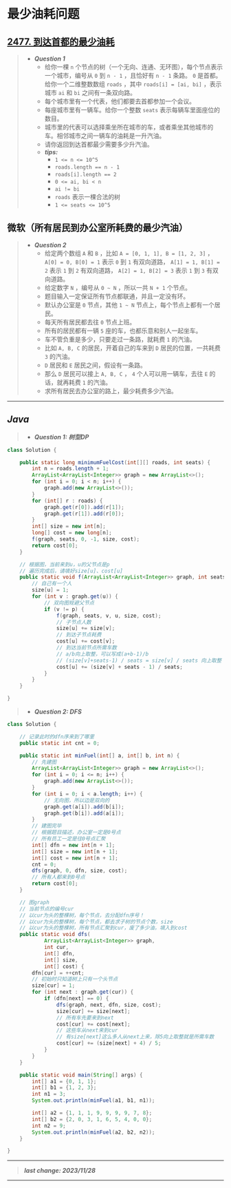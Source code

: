 # 最少油耗问题

## [2477. 到达首都的最少油耗](https://leetcode.cn/problems/minimum-fuel-cost-to-report-to-the-capital/)

> - ***Question 1***
>   - 给你一棵 `n` 个节点的树（一个无向、连通、无环图），每个节点表示一个城市，编号从 `0` 到 `n - 1` ，且恰好有 `n - 1` 条路。 `0` 是首都。给你一个二维整数数组 `roads` ，其中 `roads[i] = [ai, bi]` ，表示城市 `ai` 和 `bi` 之间有一条双向路。
>   - 每个城市里有一个代表，他们都要去首都参加一个会议。
>   - 每座城市里有一辆车。给你一个整数 `seats` 表示每辆车里面座位的数目。
>   - 城市里的代表可以选择乘坐所在城市的车，或者乘坐其他城市的车。相邻城市之间一辆车的油耗是一升汽油。
>   - 请你返回到达首都最少需要多少升汽油。
>   - ***tips:***
>     - `1 <= n <= 10^5`
>     - `roads.length == n - 1`
>     - `roads[i].length == 2`
>     - `0 <= ai, bi < n`
>     - `ai != bi`
>     - `roads` 表示一棵合法的树
>     - `1 <= seats <= 10^5`

## 微软（所有居民到办公室所耗费的最少汽油）

> - ***Question 2***
>   - 给定两个数组 `A` 和 `B` ，比如 `A = [0, 1, 1], B = [1, 2, 3]` ， `A[0] = 0, B[0] = 1` 表示 `0` 到 `1` 有双向道路， `A[1] = 1, B[1] = 2` 表示 `1` 到 `2` 有双向道路， `A[2] = 1, B[2] = 3` 表示 `1` 到 `3` 有双向道路。
>   - 给定数字 `N` ，编号从 `0 ~ N` ，所以一共 `N + 1` 个节点。
>   - 题目输入一定保证所有节点都联通，并且一定没有环。
>   - 默认办公室是 `0` 节点，其他 `1 ~ N` 节点上，每个节点上都有一个居民。
>   - 每天所有居民都去往 `0` 节点上班。
>   - 所有的居民都有一辆 `5` 座的车，也都乐意和别人一起坐车。
>   - 车不管负重是多少，只要走过一条路，就耗费 `1` 的汽油。
>   - 比如 `A, B, C` 的居民，开着自己的车来到 `D` 居民的位置，一共耗费 `3` 的汽油。
>   - `D` 居民和 `E` 居民之间，假设有一条路。
>   - 那么 `D` 居民可以接上 `A, B, C` ， `4` 个人可以用一辆车，去往 `E` 的话，就再耗费 `1` 的汽油。
>   - 求所有居民去办公室的路上，最少耗费多少汽油。

---

## *Java*

> - ***Question 1: 树型DP***

```java
class Solution {

    public static long minimumFuelCost(int[][] roads, int seats) {
        int n = roads.length + 1;
        ArrayList<ArrayList<Integer>> graph = new ArrayList<>();
        for (int i = 0; i < n; i++) {
            graph.add(new ArrayList<>());
        }
        for (int[] r : roads) {
            graph.get(r[0]).add(r[1]);
            graph.get(r[1]).add(r[0]);
        }
        int[] size = new int[n];
        long[] cost = new long[n];
        f(graph, seats, 0, -1, size, cost);
        return cost[0];
    }

    // 根据图，当前来到u，u的父节点是p
    // 遍历完成后，请填好size[u]、cost[u]
    public static void f(ArrayList<ArrayList<Integer>> graph, int seats, int u, int p, int[] size, long[] cost) {
        // 自己有一个人
        size[u] = 1;
        for (int v : graph.get(u)) {
            // 双向图规避父节点
            if (v != p) {
                f(graph, seats, v, u, size, cost);
                // 子节点人数
                size[u] += size[v];
                // 到达子节点耗费
                cost[u] += cost[v];
                // 到达当前节点所需车数
                // a/b向上取整，可以写成(a+b-1)/b
                // (size[v]+seats-1) / seats = size[v] / seats 向上取整
                cost[u] += (size[v] + seats - 1) / seats;
            }
        }
    }

}
```

> - ***Question 2: DFS***

```java
class Solution {

    // 记录此时的dfn序来到了哪里
    public static int cnt = 0;

    public static int minFuel(int[] a, int[] b, int n) {
        // 先建图
        ArrayList<ArrayList<Integer>> graph = new ArrayList<>();
        for (int i = 0; i <= n; i++) {
            graph.add(new ArrayList<>());
        }
        for (int i = 0; i < a.length; i++) {
            // 无向图，所以边是双向的
            graph.get(a[i]).add(b[i]);
            graph.get(b[i]).add(a[i]);
        }
        // 建图完毕
        // 根据题目描述，办公室一定是0号点
        // 所有员工一定是往0号点汇聚
        int[] dfn = new int[n + 1];
        int[] size = new int[n + 1];
        int[] cost = new int[n + 1];
        cnt = 0;
        dfs(graph, 0, dfn, size, cost);
        // 所有人都来到0号点
        return cost[0];
    }

    // 图graph
    // 当前节点的编号cur
    // 以cur为头的整棵树，每个节点，去分配dfn序号！
    // 以cur为头的整棵树，每个节点，都去求子树的节点个数，size
    // 以cur为头的整棵树，所有节点汇聚到cur，废了多少油，填入到cost
    public static void dfs(
            ArrayList<ArrayList<Integer>> graph,
            int cur,
            int[] dfn,
            int[] size,
            int[] cost) {
        dfn[cur] = ++cnt;
        // 初始时只知道树上只有一个头节点
        size[cur] = 1;
        for (int next : graph.get(cur)) {
            if (dfn[next] == 0) {
                dfs(graph, next, dfn, size, cost);
                size[cur] += size[next];
                // 所有车先要来到next
                cost[cur] += cost[next];
                // 这些车从next来到cur
                // 有size[next]这么多人从next上来，除5向上取整就是所需车数
                cost[cur] += (size[next] + 4) / 5;
            }
        }
    }

    public static void main(String[] args) {
        int[] a1 = {0, 1, 1};
        int[] b1 = {1, 2, 3};
        int n1 = 3;
        System.out.println(minFuel(a1, b1, n1));

        int[] a2 = {1, 1, 1, 9, 9, 9, 9, 7, 8};
        int[] b2 = {2, 0, 3, 1, 6, 5, 4, 0, 0};
        int n2 = 9;
        System.out.println(minFuel(a2, b2, n2));
    }

}
```

---

> ***last change: 2023/11/28***

---
